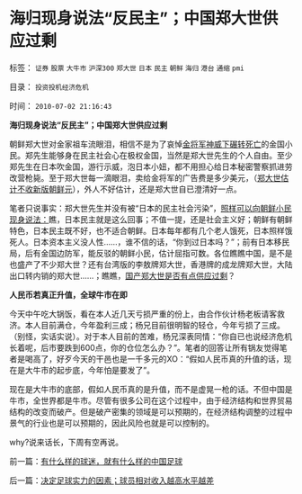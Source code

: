 # 海归现身说法“反民主”；中国郑大世供应过剩

标签： `证券` `股票` `大牛市` `沪深300` `郑大世` `日本` `民主` `朝鲜` `海归` `港台` `通缩` `pmi` 

目录： `投资投机经济危机`

时间： `2010-07-02 21:16:43`

**海归现身说法“反民主”；中国郑大世供应过剩**

朝鲜郑大世对金家祖车流眼泪，相信不是为了哀悼[金将军神威下碾转死亡](../../../2009/6/3/朝鲜是个天堂，衣食住行减肥死都免费.md)的金国小民。郑先生能够身在民主社会心在极权金国，当然是郑大世先生的个人自由。至少郑先生在日本吹金国，游行示威，泡日本小妞，都不用担心给日本秘密警察抓进劳改营枪毙。至于郑大世每一滴眼泪，卖给金将军的广告费是多少美元，（[郑大世估计不收新版朝鲜元](../../../2010/1/10/朝鲜货币抢劫即将进入第二幕：恶性通货膨胀.md)），外人不好估计，还是郑大世自已澄清好一点。

笔者只说事实：郑大世先生并没有被“日本的民主社会污染”，[照样可以向朝鲜小民现身说法：](../../../2009/7/7/摆脱动物庄园里崇洋媚外的奴性思维.md)瞧，日本民主就是这么回事；不值一提，还是社会主义好；朝鲜有朝鲜特色，日本民主既不好，也不适合朝鲜。日本每年都有几个老人饿死，日本照样饿死人。日本资本主义没人性……，谁不信的话，“你到过日本吗？”；前有日本移民局，后有金国边防军，能反驳的朝鲜小民，估计屈指可数。各位瞧瞧中国，是不是也盛产了不少郑大世？还有台湾版的李敖牌郑大世，香港牌的成龙牌郑大世，大陆出口转内销的郑大世……；瞧瞧，[国产郑大世是否有点供应过剩](../../../2009/7/7/客观看待海外人士看待中国不民主的观点.md)？

**人民币若真正升值，全球牛市在即**

今天中午吃大锅饭，看在本人近几天亏损严重的份上，由合作伙计杨老板请客救济。本人目前满仓，今年盈利三成；杨兄目前很明智的轻仓，今年亏损了三成。（别怪，实话实说）。对于本人目前的苦难，杨兄深表同情：“你自已也说经济危机长着呢，后市要跌到600点，你的仓位怎么办？”。笔者的回答让所有锅友觉得笔者是喝高了，好歹今天的干邑也是一千多元的XO：“假如人民币真的升值的话，现在是大牛市的起步底，今年怕是要发了”。

现在是大牛市的底部，假如人民币真的是升值，而不是虚晃一枪的话。不但中国是牛市，全世界都是牛市。尽管有很多公司在这个过程中，由于经济结构和世界贸易结构的改变而破产。但是破产密集的领域是可以预期的，在经济结构调整的过程中景气的行业也是可以预期的，因此风险也就是可以控制的。

why?说来话长，下周有空再说。



前一篇：[有什么样的球迷，就有什么样的中国足球](../../../2010/7/1/有什么样的球迷，就有什么样的中国足球.md)

后一篇：[决定足球实力的因素；球员相对收入越高水平越差](../../../2010/7/2/决定足球实力的因素；球员相对收入越高水平越差.md)
